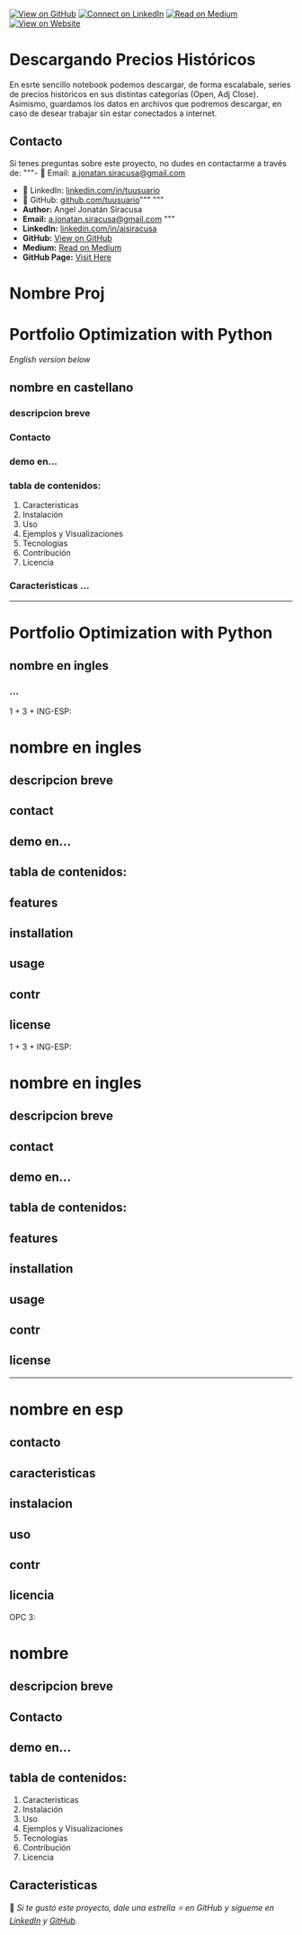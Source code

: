 [![View on GitHub](https://img.shields.io/badge/GitHub-View_on_GitHub-green?logo=GitHub)](https://github.com/JonatanSiracusa/download-historical-series)
[![Connect on LinkedIn](https://img.shields.io/badge/LinkedIn-Connect_on_LinkedIn-blue?style=flat&logo=linkedin)](https://www.linkedin.com/in/ajsiracusa/)
[![Read on Medium](https://img.shields.io/badge/Medium-Read_on_Medium-blueviolet?logo=medium)](https://jonatansiracusa.medium.com/)
[![View on Website](https://img.shields.io/badge/GitHub-View_on_Website-red?logo=GitHub)](https://jonatansiracusa.github.io/2024/11/14/Download-historical-series/)



# Descargando Precios Históricos

En esrte sencillo notebook podemos descargar, de forma escalabale, series de precios históricos en sus distintas categorías (Open, Adj Close). Asimismo, guardamos los datos en archivos que podremos descargar, en caso de desear trabajar sin estar conectados a internet.


## Contacto

Si tenes preguntas sobre este proyecto, no dudes en contactarme a través de: 
"""- 📧 Email: [a.jonatan.siracusa@gmail.com](mailto:a.jonatan.siracusa@gmail.com) 
- 💼 LinkedIn: [linkedin.com/in/tuusuario](https://linkedin.com/in/tuusuario) 
- 🐙 GitHub: [github.com/tuusuario](https://github.com/tuusuario)"""
"""
- **Author:** Angel Jonatán Siracusa
- **Email:** [a.jonatan.siracusa@gmail.com](mailto:a.jonatan.siracusa@gmail.com) """
- **LinkedIn:** [linkedin.com/in/ajsiracusa](https://www.linkedin.com/in/ajsiracusa)
- **GitHub:** [View on GitHub](https://github.com/JonatanSiracusa)
- **Medium:** [Read on Medium](https://jonatansiracusa.medium.com/)
- **GitHub Page:** [Visit Here](https://jonatansiracusa.github.io/)



# Nombre Proj



# Portfolio Optimization with Python

_English version below_

## nombre en castellano
### descripcion breve
### Contacto
### demo en...
### tabla de contenidos:
1.	Caracteristicas
2.	Instalación
3.	Uso
4.	Ejemplos y Visualizaciones
5.	Tecnologías
6.	Contribución
7.	Licencia

### Caracteristicas ...

---

# Portfolio Optimization with Python

## nombre en ingles
### ...


1 + 3 + ING-ESP:

# nombre en ingles
## descripcion breve
## contact
## demo en...
## tabla de contenidos:

## features
## installation
## usage
## contr
## license




1 + 3 + ING-ESP:

# nombre en ingles
## descripcion breve
## contact
## demo en...
## tabla de contenidos:

## features
## installation
## usage
## contr
## license

---

# nombre en esp
## contacto
## caracteristicas
## instalacion
## uso
## contr
## licencia





OPC 3:
# nombre
## descripcion breve
## Contacto
## demo en...
## tabla de contenidos:
1.	Caracteristicas
2.	Instalación
3.	Uso
4.	Ejemplos y Visualizaciones
5.	Tecnologías
6.	Contribución
7.	Licencia


## Caracteristicas

































🚀 *Si te gustó este proyecto, dale una estrella ⭐ en GitHub y sígueme en [LinkedIn](https://linkedin.com/in/tuusuario) y [GitHub](https://github.com/tuusuario).*
